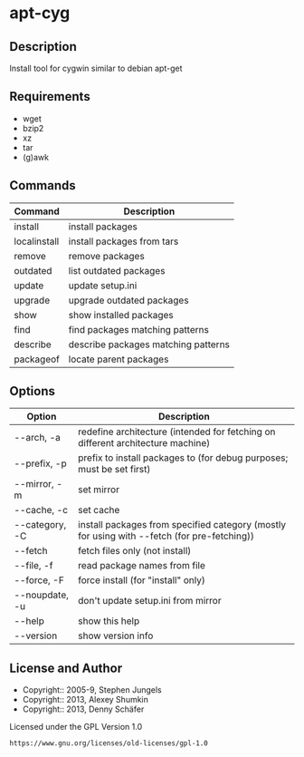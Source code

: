 #  apt-cyg

## Description

Install tool for cygwin similar to debian apt-get

## Requirements

* wget
* bzip2
* xz
* tar
* (g)awk

## Commands

Command | Description
--------|-------------
install <package names> | install packages
localinstall <package names> | install packages from tars
remove <package names> | remove packages
outdated | list outdated packages
update | update setup.ini
upgrade | upgrade outdated packages
show | show installed packages
find <patterns> | find packages matching patterns
describe <patterns> | describe packages matching patterns
packageof <commands or files> | locate parent packages

## Options

Option | Description
--------|-------------
--arch, -a <arch>     | redefine architecture (intended for fetching on different architecture machine)
--prefix, -p <prefix> | prefix to install packages to (for debug purposes; must be set first)
--mirror, -m <url> | set mirror
--cache, -c <dir> | set cache
--category, -C <category> | install packages from specified category (mostly for using with --fetch (for pre-fetching))
--fetch | fetch files only (not install)
--file, -f <file> | read package names from file
--force, -F | force install (for "install" only)
--noupdate, -u | don't update setup.ini from mirror
--help | show this help
--version | show version info

## License and Author

* Copyright:: 2005-9, Stephen Jungels
* Copyright:: 2013, Alexey Shumkin
* Copyright:: 2013, Denny Schäfer

Licensed under the GPL Version 1.0

    https://www.gnu.org/licenses/old-licenses/gpl-1.0

